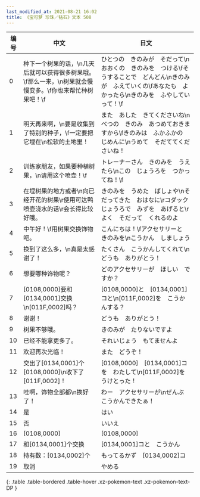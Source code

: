 ```yaml
---
last_modified_at: 2021-08-21 16:02
title: 《宝可梦 珍珠／钻石》文本 508
---
```

| 编号 | 中文 | 日文 |
| ---- | ---- | ---- |
| 0 | 种下一个树果的话，\n几天后就可以获得很多树果哦。\f那么一来，\n树果就会慢慢变多。\f你也来帮忙种树果吧！\f | ひとつの　きのみが　そだって\nおおくの　きのみを　つける\fそうすることで　どんどん\nきのみが　ふえていくの\fあなたも　よかったら\nきのみを　ふやしていって！\f |
| 1 | 明天再来啊，\n要是收集到了特别的种子，\f一定要把它埋在\n松软的土地里！ | また　あした　きてくださいね\nべつの　きのみ　あつめておきますから\fきのみは　ふかふかの　じめんに\nうめて　そだててくださいね！ |
| 2 | 训练家朋友，如果要种植树果，\n请用这个喷壶！\f | トレーナーさん　きのみを　うえたら\nこの　じょうろを　つかってね！\f |
| 3 | 在埋树果的地方或者\n向已经开花的树果\r使用可达鸭喷壶浇水的话\r会长得比较好哦。 | きのみを　うめた　ばしょや\nそだってきた　おはなに\rコダックじょうろで　みずを　あげると\rよく　そだって　くれるのよ |
| 4 | 中午好！\f用树果交换饰物吧。 | こんにちは！\fアクセサリーと　きのみを\nこうかん　しましょう　 |
| 5 | 换到了这么多，\n真是太感谢了！ | たくさん　こうかんしてくれて\nどうも　ありがとう！ |
| 6 | 想要哪种饰物呢？ | どのアクセサリーが　ほしい　ですか？ |
| 7 | [0108,0000]要和[0134,0001]交换\n[011F,0002]吗？ | [0108,0000]と　[0134,0001]コと\n[011F,0002]を　こうかんする？ |
| 8 | 谢谢！ | どうも　ありがとう！ |
| 9 | 树果不够哦。 | きのみが　たりないですよ |
| 10 | 已经不能拿更多了。 | それいじょう　もてませんよ |
| 11 | 欢迎再次光临！ | また　どうぞ！ |
| 12 | 交出了[0134,0001]个[0108,0000]\n收下了[011F,0002]！ | [0108,0000]　[0134,0001]コを　わたして\n[011F,0002]を　うけとった！ |
| 13 | 哇啊，饰物全部都\n换好了！ | わー　アクセサリーが\nぜんぶ　こうかんできたぁ！ |
| 14 | 是 | はい |
| 15 | 否 | いいえ |
| 16 | [0108,0000] | [0108,0000] |
| 17 | 和[0134,0001]个交换 | [0134,0001]コと　こうかん |
| 18 | 持有数：[0134,0002]个 | もってるかず　[0134,0002]コ |
| 19 | 取消 | やめる |
{: .table .table-bordered .table-hover .xz-pokemon-text .xz-pokemon-text-DP }
